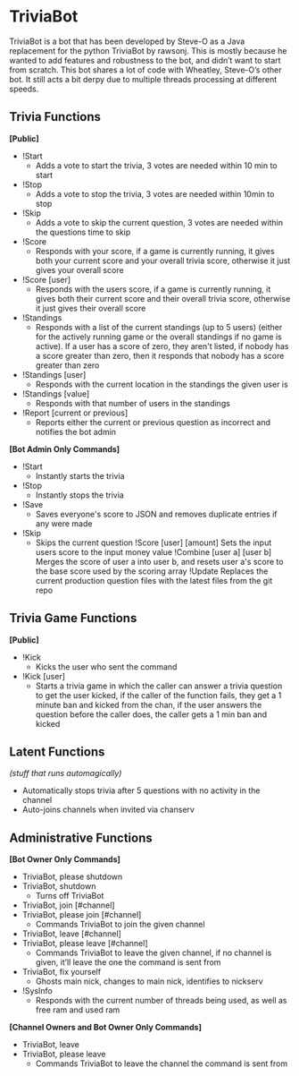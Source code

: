 # TriviaBot
TriviaBot is a bot that has been developed by Steve-O as a Java replacement for the python TriviaBot by rawsonj. This is mostly because he wanted to add features and robustness to the bot, and didn’t want to start from scratch. This bot shares a lot of code with Wheatley, Steve-O’s other bot. It still acts a bit derpy due to multiple threads processing at different speeds.

## Trivia Functions

**[Public]**
* !Start
  * Adds a vote to start the trivia, 3 votes are needed within 10 min to start
* !Stop
  * Adds a vote to stop the trivia, 3 votes are needed within 10min to stop
* !Skip
  * Adds a vote to skip the current question, 3 votes are needed within the questions time to skip
* !Score
  * Responds with your score, if a game is currently running, it gives both your current score and your overall trivia score, otherwise it just gives your overall score
* !Score [user]
  * Responds with the users score, if a game is currently running, it gives both their current score and their overall trivia score, otherwise it just gives their overall score
* !Standings
  * Responds with a list of the current standings (up to 5 users) (either for the actively running game or the overall standings if no game is active). If a user has a score of zero, they aren't listed, if nobody has a score greater than zero, then it responds that nobody has a score greater than zero
* !Standings [user]
  * Responds with the current location in the standings the given user is
* !Standings [value]
  * Responds with that number of users in the standings
* !Report [current or previous]
  * Reports either the current or previous question as incorrect and notifies the bot admin

**[Bot Admin Only Commands]**
* !Start
  * Instantly starts the trivia
* !Stop
  * Instantly stops the trivia
* !Save
  * Saves everyone's score to JSON and removes duplicate entries if any were made
* !Skip
  * Skips the current question
!Score [user] [amount]
Sets the input users score to the input money value
!Combine [user a] [user b]
Merges the score of user a into user b, and resets user a's score to the base score used by the scoring array
!Update
Replaces the current production question files with the latest files from the git repo

## Trivia Game Functions
**[Public]**
* !Kick
  * Kicks the user who sent the command
* !Kick [user]
  * Starts a trivia game in which the caller can answer a trivia question to get the user kicked, if the caller of the function fails, they get a 1 minute ban and kicked from the chan, if the user answers the question before the caller does, the caller gets a 1 min ban and kicked

## Latent Functions 
*(stuff that runs automagically)*
* Automatically stops trivia after 5 questions with no activity in the channel
* Auto-joins channels when invited via chanserv

## Administrative Functions
**[Bot Owner Only Commands]**
* TriviaBot, please shutdown
* TriviaBot, shutdown
  * Turns off TriviaBot
* TriviaBot, join [#channel]
* TriviaBot, please join [#channel]
  * Commands TriviaBot to join the given channel
* TriviaBot, leave [#channel]
* TriviaBot, please leave [#channel]
  * Commands TriviaBot to leave the given channel, if no channel is given, it’ll leave the one the command is sent from
* TriviaBot, fix yourself
  * Ghosts main nick, changes to main nick, identifies to nickserv
* !SysInfo
  * Responds with the current number of threads being used, as well as free ram and used ram

**[Channel Owners and Bot Owner Only Commands]**
* TriviaBot, leave
* TriviaBot, please leave
  * Commands TriviaBot to leave the channel the command is sent from
